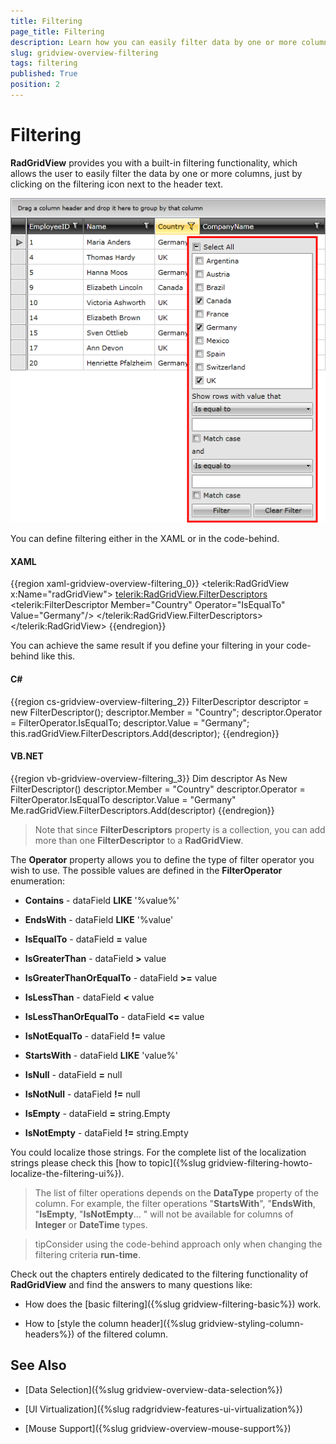 ```yaml
---
title: Filtering
page_title: Filtering
description: Learn how you can easily filter data by one or more columns by clicking on the filtering icon next to the header text in RadGridView - Telerik's {{ site.framework_name }} DataGrid.
slug: gridview-overview-filtering
tags: filtering
published: True
position: 2
---
```


# Filtering

__RadGridView__ provides you with a built-in filtering functionality, which allows the user to easily filter the data by one or more columns, just by clicking on the filtering icon next to the header text.

![](images/RadGridView_FunctionalOverview_Filtering_1.png)

You can define filtering either in the XAML or in the code-behind.

#### __XAML__

{{region xaml-gridview-overview-filtering_0}}
	<telerik:RadGridView x:Name="radGridView">
	    <telerik:RadGridView.FilterDescriptors>
	        <telerik:FilterDescriptor Member="Country"
	                             Operator="IsEqualTo"
	                             Value="Germany"/>
	    </telerik:RadGridView.FilterDescriptors>
	</telerik:RadGridView>
{{endregion}}

You can achieve the same result if you define your filtering in your code-behind like this.

#### __C#__

{{region cs-gridview-overview-filtering_2}}
	FilterDescriptor descriptor = new FilterDescriptor();
	descriptor.Member = "Country";
	descriptor.Operator = FilterOperator.IsEqualTo;
	descriptor.Value = "Germany";
	this.radGridView.FilterDescriptors.Add(descriptor);
{{endregion}}

#### __VB.NET__

{{region vb-gridview-overview-filtering_3}}
	Dim descriptor As New FilterDescriptor()
	descriptor.Member = "Country"
	descriptor.Operator = FilterOperator.IsEqualTo
	descriptor.Value = "Germany"
	Me.radGridView.FilterDescriptors.Add(descriptor)
{{endregion}}

>Note that since __FilterDescriptors__ property is a collection, you can add more than one __FilterDescriptor__ to a __RadGridView__.

The __Operator__ property allows you to define the type of filter operator you wish to use. The possible values are defined in the __FilterOperator__ enumeration: 

* __Contains__ - dataField __LIKE__ '%value%'

* __EndsWith__ - dataField __LIKE__ '%value'

* __IsEqualTo__ - dataField __=__ value

* __IsGreaterThan__ - dataField __>__ value

* __IsGreaterThanOrEqualTo__ - dataField __>=__ value

* __IsLessThan__ - dataField __<__ value

* __IsLessThanOrEqualTo__ - dataField __<=__ value

* __IsNotEqualTo__ - dataField __!=__ value

* __StartsWith__ - dataField __LIKE__ 'value%'

* __IsNull__ - dataField __=__ null
          

* __IsNotNull__ - dataField __!=__ null
          

* __IsEmpty__ - dataField __=__ string.Empty
          

* __IsNotEmpty__ - dataField __!=__ string.Empty
          

You could localize those strings. For the complete list of the localization strings please check this [how to topic]({%slug gridview-filtering-howto-localize-the-filtering-ui%}).      
        

>The list of filter operations depends on the __DataType__ property of the column. For example, the filter operations "__StartsWith__", "__EndsWith__, "__IsEmpty__, "__IsNotEmpty__... " will not be available for columns of __Integer__ or __DateTime__ types.

>tipConsider using the code-behind approach only when changing the filtering criteria __run-time__.

Check out the chapters entirely dedicated to the filtering functionality of __RadGridView__ and find the answers to many questions like:

* How does the [basic filtering]({%slug gridview-filtering-basic%}) work.

* How to [style the column header]({%slug gridview-styling-column-headers%}) of the filtered column.

## See Also

 * [Data Selection]({%slug gridview-overview-data-selection%})

 * [UI Virtualization]({%slug radgridview-features-ui-virtualization%})

 * [Mouse Support]({%slug gridview-overview-mouse-support%})
